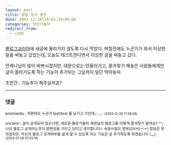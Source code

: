 ```yaml
---
layout: post
title: 알림 일시 중단
date: 2003-12-26T19:03:34+09:00
categories: 전산기술자
redirect_from:
  - /280
---
```


<a href="http://www.blogkorea.org" target=bb>블로그코리아</a>에 새글에 올라가지 않도록 다시 막았다. 며칠전에도 누군가가 와서 이상한 말을 써놓고 갔었는데, 오늘도 테스트한다면서 이상한 글을 써놓고 갔다.

언캐니님이 많이 바쁘시겠지만, 대문으로는 안올라가고, 즐겨찾기 해놓은 사람들에게만 글이 올라가도록 하는 기능이 추가되는 그날까지 일단 막아놓자.

조만간.. 기능추가 해주실꺼죠?

* * *

### 댓글



<!--- cmt:581 --->
<!--- mail: --->
<!--- parent:0 --->

<small class=comment>promise4u : 저한테도 누군가 test/test 를 남기고 가던데;;  -,.- <small>(2003-12-26 17:48:08)</small></small>


<!--- cmt:582 --->
<!--- mail: --->
<!--- parent:0 --->

<small class=comment>uncanni : 글이 공개되지 않는다면, 새로운 블로거들이 제권님의 블로그를 어떻게 즐겨찾기 할까요? ^^; 나의 블로그 공개라는것이 양면성을 가지고 있다고 생각합니다~  숙원사업이 쌓여있어서(ㅜㅜ) 장담은 못하겠지만, 자신의 블로그 공개여부를 쉽게 할 수 있도록 하는 기능은 곧 추가하도록 하겠습니다 (__) <small>(2004-01-06 07:25:16)</small></small>


